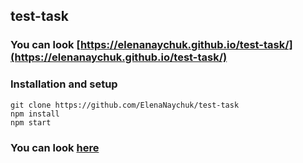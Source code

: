 ## test-task

### You can look [https://elenanaychuk.github.io/test-task/](https://elenanaychuk.github.io/test-task/)

### Installation and setup

```
git clone https://github.com/ElenaNaychuk/test-task
npm install
npm start
```
### You can look [here](https://elenanaychuk.github.io/test-task/)
